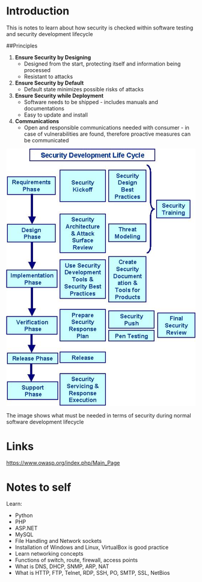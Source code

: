 # Introduction
This is notes to learn about how security is checked within software testing and security development lifecycle

##Principles

1. **Ensure Security by Designing**
    * Designed from the start, protecting itself and information being processed
    * Resistant to attacks
2. **Ensure Security by Default**
    * Default state minimizes possible risks of attacks
3. **Ensure Security while Deployment**
    * Software needs to be shipped - includes manuals and documentations
    * Easy to update and install
4. **Communications**
    * Open and responsible communications needed with consumer - in case of vulnerabilities are found, therefore proactive measures can be communicated

![Security graph procedure](/images/secdlc.jpg)

The image shows what must be needed in terms of security during normal software development lifecycle

# Links
https://www.owasp.org/index.php/Main_Page

# Notes to self
Learn: 
* Python
* PHP
* ASP.NET
* MySQL
* File Handling and Network sockets
* Installation of Windows and Linux, VirtualBox is good practice
* Learn networking concepts
* Functions of switch, route, firewall, access points
* What is DNS, DHCP, SNMP, ARP, NAT
* What is HTTP, FTP, Telnet, RDP, SSH, PO, SMTP, SSL, NetBios
